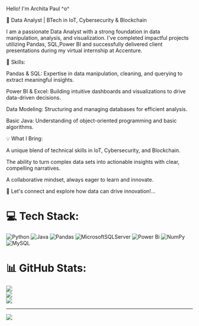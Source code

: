  Hello! I'm Archita Paul ^o^

🌟 Data Analyst | BTech in IoT, Cybersecurity & Blockchain

I am a passionate Data Analyst with a strong foundation in data manipulation, analysis, and visualization. I've completed impactful projects utilizing Pandas, SQL,Power BI and successfully delivered client presentations during my virtual internship at Accenture.



🔧 Skills:

Pandas & SQL: Expertise in data manipulation, cleaning, and querying to extract meaningful insights.

Power BI & Excel: Building intuitive dashboards and visualizations to drive data-driven decisions.

Data Modeling: Structuring and managing databases for efficient analysis.

Basic Java: Understanding of object-oriented programming and basic algorithms.



💡 What I Bring:

A unique blend of technical skills in IoT, Cybersecurity, and Blockchain.

The ability to turn complex data sets into actionable insights with clear, compelling narratives.

A collaborative mindset, always eager to learn and innovate.




🚀 Let's connect and explore how data can drive innovation!...




# 💻 Tech Stack:
![Python](https://img.shields.io/badge/python-3670A0?style=plastic&logo=python&logoColor=ffdd54) ![Java](https://img.shields.io/badge/java-%23ED8B00.svg?style=plastic&logo=openjdk&logoColor=white) ![Pandas](https://img.shields.io/badge/pandas-%23150458.svg?style=plastic&logo=pandas&logoColor=white) ![MicrosoftSQLServer](https://img.shields.io/badge/Microsoft%20SQL%20Server-CC2927?style=plastic&logo=microsoft%20sql%20server&logoColor=white) ![Power Bi](https://img.shields.io/badge/power_bi-F2C811?style=plastic&logo=powerbi&logoColor=black) ![NumPy](https://img.shields.io/badge/numpy-%23013243.svg?style=plastic&logo=numpy&logoColor=white) ![MySQL](https://img.shields.io/badge/mysql-4479A1.svg?style=plastic&logo=mysql&logoColor=white)
# 📊 GitHub Stats:
![](https://github-readme-stats.vercel.app/api?username=Archi20876&theme=nightowl&hide_border=false&include_all_commits=false&count_private=false)<br/>
![](https://github-readme-streak-stats.herokuapp.com/?user=Archi20876&theme=nightowl&hide_border=false)<br/>
![](https://github-readme-stats.vercel.app/api/top-langs/?username=Archi20876&theme=nightowl&hide_border=false&include_all_commits=false&count_private=false&layout=compact)

---
[![](https://visitcount.itsvg.in/api?id=Archi20876&icon=0&color=0)](https://visitcount.itsvg.in)

<!-- Proudly created with GPRM ( https://gprm.itsvg.in ) -->



